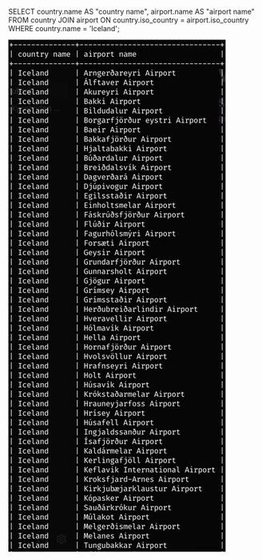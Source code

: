 SELECT country.name AS "country name", airport.name AS "airport name" FROM country JOIN airport ON country.iso_country = airport.iso_country WHERE country.name = 'Iceland';

![img](https://github.com/onnivaahtera/tietokannat/blob/main/images/Screenshot%202024-10-20%20at%201.46.50%20PM.png)